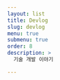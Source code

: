 ```yaml
---
layout: list
title: Devlog
slug: devlog
menu: true
submenu: true
order: 8
description: >
  기술 개발 이야기

---
```

